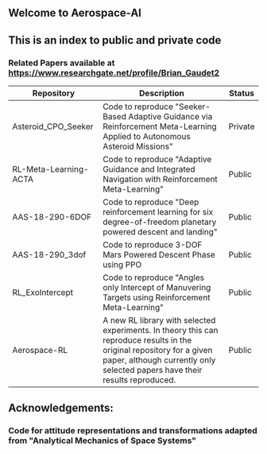 ## Welcome to Aerospace-AI

## This is an index to public and private code

### Related Papers available at https://www.researchgate.net/profile/Brian_Gaudet2

Repository | Description | Status
------------ | ------------- | -------------
Asteroid_CPO_Seeker | Code to reproduce "Seeker-Based Adaptive Guidance via Reinforcement Meta-Learning Applied to Autonomous Asteroid Missions" | Private
RL-Meta-Learning-ACTA | Code to reproduce "Adaptive Guidance and Integrated Navigation with Reinforcement Meta-Learning" | Public
AAS-18-290-6DOF | Code to reproduce "Deep reinforcement learning for six degree-of-freedom planetary powered descent and landing" | Public
AAS-18-290_3dof | Code to reproduce 3-DOF Mars Powered Descent Phase using PPO | Public
RL_ExoIntercept | Code to reproduce "Angles only Intercept of Manuvering Targets using Reinforcement Meta-Learning" | Public
Aerospace-RL | A new RL library with selected experiments. In theory this can reproduce results in the original repository for a given paper, although currently only selected papers have their results reproduced. | Public

## Acknowledgements:
### Code for attitude representations and transformations adapted from "Analytical Mechanics of Space Systems"
### 



